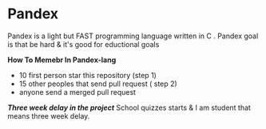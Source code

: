 # Pandex
Pandex is a light but FAST programming language written in C . Pandex goal is that be hard &amp; it's good for eductional goals 

**How To Memebr In Pandex-lang**
* 10 first person star this repository (step 1)
* 15 other peoples that send pull request ( step 2)
* anyone send a merged pull request

***Three week delay in the project***
School quizzes starts & I am student that means three week delay.
